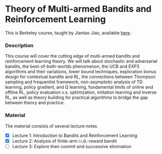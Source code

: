 # Theory of Multi-armed Bandits and Reinforcement Learning

This is Berkeley course, taught by Jiantao Jiao, available [here](https://people.eecs.berkeley.edu/~jiantao/2902021spring/).

### Description

This course will cover the cutting edge of multi-armed bandits and reinforcement learning theory. We will talk about stochastic and adversarial bandits, the best-of-both-worlds phenomenon, the UCB and EXP3 algorithms and their variations, lower bound techniques, exploration bonus design for contextual bandits and RL, the connections between Thompson sampling and frequentist framework, non-asymptotic analysis of TD learning, policy gradient, and Q learning, fundamental limits of online and offline RL, policy evaluation v.s. optimization, imitation learning and inverse RL, as well as theory building for practical algorithms to bridge the gap between theory and practice.

### Material

The material consists of several lecture notes.

- [X] Lecture 1: Introduction to Bandits and Reinforcement Learning
- [X] Lecture 2: Analysis of finite-arm i.i.d.-reward bandit
- [ ] Lecture 3: Explore then commit and successive elimination
